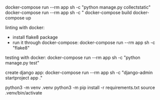 docker-compose run --rm app sh -c "python manage.py collectstatic"
docker-compose run --rm app sh -c "
docker-compose build
docker-compose up



linting with docker:
- install flake8 package
- run it through docker-compose:
    docker-compose run --rm app sh -c "flake8"

testing with docker:
    docker-compose run --rm app sh -c "python manage.py test"

create django app:
    docker-compose run --rm app sh -c "django-admin startproject app ."

python3 -m venv .venv
python3 -m pip install -r requirements.txt
source .venv/bin/activate